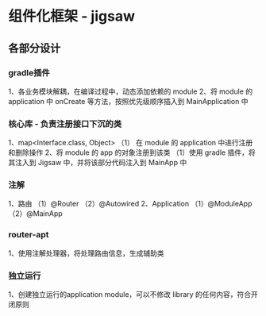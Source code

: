 # 组件化框架 - jigsaw
## 各部分设计
### gradle插件
1、各业务模块解耦，在编译过程中，动态添加依赖的 module 
2、将 module 的 application 中 onCreate 等方法，按照优先级顺序插入到 MainApplication 中

### 核心库 - 负责注册接口下沉的类 
1、map<Interface.class, Object>
（1） 在 module 的 application 中进行注册和删除操作
2、将 module 的 app 的对象注册到该类
（1）使用 gradle 插件，将其注入到 Jigsaw 中，并将该部分代码注入到 MainApp 中

### 注解
1、路由
（1）@Router
（2）@Autowired
2、Application
（1）@ModuleApp
（2）@MainApp  
        
### router-apt
1、使用注解处理器，将处理路由信息，生成辅助类

### 独立运行
1、创建独立运行的application module，可以不修改 library 的任何内容，符合开闭原则
